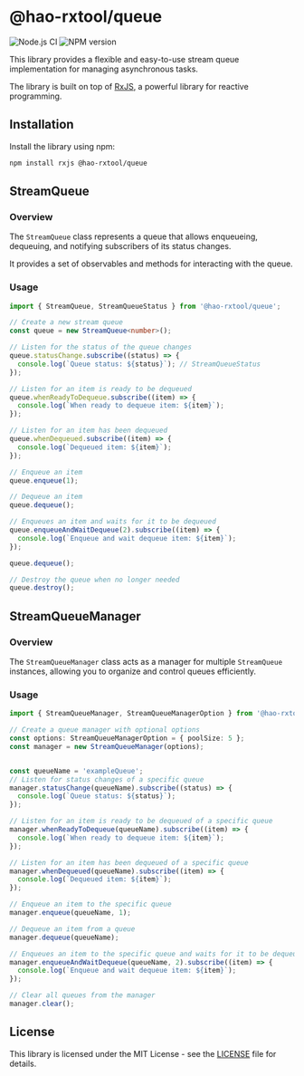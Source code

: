 # @hao-rxtool/queue

![Node.js CI](https://github.com/hao0731/hao-rxtool/actions/workflows/node.js.yml/badge.svg)
![NPM version](https://img.shields.io/npm/v/@hao-rxtool/queue.svg?style=flat)

This library provides a flexible and easy-to-use stream queue implementation for managing asynchronous tasks.

The library is built on top of [RxJS](https://rxjs.dev/), a powerful library for reactive programming.

## Installation

Install the library using npm:

```bash
npm install rxjs @hao-rxtool/queue
```

## StreamQueue

### Overview

The `StreamQueue` class represents a queue that allows enqueueing, dequeuing, and notifying subscribers of its status changes.

It provides a set of observables and methods for interacting with the queue.

### Usage

```typescript
import { StreamQueue, StreamQueueStatus } from '@hao-rxtool/queue';

// Create a new stream queue
const queue = new StreamQueue<number>();

// Listen for the status of the queue changes
queue.statusChange.subscribe((status) => {
  console.log(`Queue status: ${status}`); // StreamQueueStatus
});

// Listen for an item is ready to be dequeued
queue.whenReadyToDequeue.subscribe((item) => {
  console.log(`When ready to dequeue item: ${item}`);
});

// Listen for an item has been dequeued
queue.whenDequeued.subscribe((item) => {
  console.log(`Dequeued item: ${item}`);
});

// Enqueue an item
queue.enqueue(1);

// Dequeue an item
queue.dequeue();

// Enqueues an item and waits for it to be dequeued
queue.enqueueAndWaitDequeue(2).subscribe((item) => {
  console.log(`Enqueue and wait dequeue item: ${item}`);
});

queue.dequeue();

// Destroy the queue when no longer needed
queue.destroy();
```

## StreamQueueManager

### Overview

The `StreamQueueManager` class acts as a manager for multiple `StreamQueue` instances, allowing you to organize and control queues efficiently.

### Usage

```typescript
import { StreamQueueManager, StreamQueueManagerOption } from '@hao-rxtool/queue';

// Create a queue manager with optional options
const options: StreamQueueManagerOption = { poolSize: 5 };
const manager = new StreamQueueManager(options);


const queueName = 'exampleQueue';
// Listen for status changes of a specific queue
manager.statusChange(queueName).subscribe((status) => {
  console.log(`Queue status: ${status}`);
});

// Listen for an item is ready to be dequeued of a specific queue
manager.whenReadyToDequeue(queueName).subscribe((item) => {
  console.log(`When ready to dequeue item: ${item}`);
});

// Listen for an item has been dequeued of a specific queue
manager.whenDequeued(queueName).subscribe((item) => {
  console.log(`Dequeued item: ${item}`);
});

// Enqueue an item to the specific queue
manager.enqueue(queueName, 1);

// Dequeue an item from a queue
manager.dequeue(queueName);

// Enqueues an item to the specific queue and waits for it to be dequeued
manager.enqueueAndWaitDequeue(queueName, 2).subscribe((item) => {
  console.log(`Enqueue and wait dequeue item: ${item}`);
});

// Clear all queues from the manager
manager.clear();
```

## License

This library is licensed under the MIT License - see the [LICENSE](../../LICENSE) file for details.

